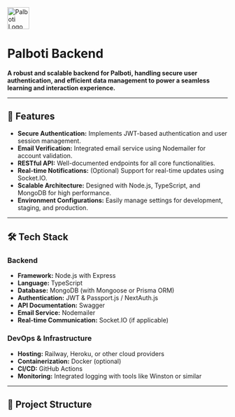 <img src="./public/palboti.png" alt="Palboti Logo" width="50" height="50">

# Palboti Backend

**A robust and scalable backend for Palboti, handling secure user authentication, and efficient data management to power a seamless learning and interaction experience.**

---

## 🚀 Features

- **Secure Authentication:** Implements JWT-based authentication and user session management.
- **Email Verification:** Integrated email service using Nodemailer for account validation.
- **RESTful API:** Well-documented endpoints for all core functionalities.
- **Real-time Notifications:** (Optional) Support for real-time updates using Socket.IO.
- **Scalable Architecture:** Designed with Node.js, TypeScript, and MongoDB for high performance.
- **Environment Configurations:** Easily manage settings for development, staging, and production.

---

## 🛠️ Tech Stack

### **Backend**
- **Framework:** Node.js with Express
- **Language:** TypeScript
- **Database:** MongoDB (with Mongoose or Prisma ORM)
- **Authentication:** JWT & Passport.js / NextAuth.js
- **API Documentation:** Swagger
- **Email Service:** Nodemailer
- **Real-time Communication:** Socket.IO (if applicable)

### **DevOps & Infrastructure**
- **Hosting:** Railway, Heroku, or other cloud providers
- **Containerization:** Docker (optional)
- **CI/CD:** GitHub Actions
- **Monitoring:** Integrated logging with tools like Winston or similar

---

## 📂 Project Structure

